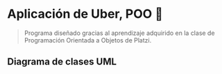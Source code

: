 # Aplicación de Uber, POO 🙂

>Programa diseñado gracias al aprendizaje adquirido en la clase de Programación Orientada a Objetos de Platzi.

## Diagrama de clases UML


